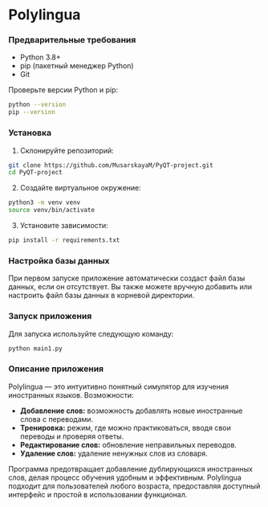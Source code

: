 # Polylingua

### Предварительные требования

- Python 3.8+
- pip (пакетный менеджер Python)
- Git

Проверьте версии Python и pip:
```bash
python --version
pip --version
```

### Установка

1. Склонируйте репозиторий:
```bash
git clone https://github.com/MusarskayaM/PyQT-project.git
cd PyQT-project
```

2. Создайте виртуальное окружение:
```bash
python3 -m venv venv
source venv/bin/activate
```

3. Установите зависимости:
```bash
pip install -r requirements.txt
```

### Настройка базы данных

При первом запуске приложение автоматически создаст файл базы данных, если он отсутствует. Вы также можете вручную добавить или настроить файл базы данных в корневой директории.

### Запуск приложения

Для запуска используйте следующую команду:
```bash
python main1.py
```

### Описание приложения

Polylingua — это интуитивно понятный симулятор для изучения иностранных языков. Возможности:

- **Добавление слов:** возможность добавлять новые иностранные слова с переводами.
- **Тренировка:** режим, где можно практиковаться, вводя свои переводы и проверяя ответы.
- **Редактирование слов:** обновление неправильных переводов.
- **Удаление слов:** удаление ненужных слов из словаря.

Программа предотвращает добавление дублирующихся иностранных слов, делая процесс обучения удобным и эффективным. Polylingua подходит для пользователей любого возраста, предоставляя доступный интерфейс и простой в использовании функционал.

